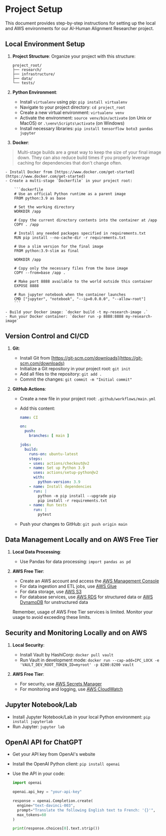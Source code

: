 # Project Setup

This document provides step-by-step instructions for setting up the local and AWS environments for our AI-Human Alignment Researcher project.

## Local Environment Setup

1. **Project Structure**: Organize your project with this structure:

    ```
    project_root/
    ├── research/
    ├── infrastructure/
    ├── data/
    └── tests/
    ```

2. **Python Environment**:

    - Install `virtualenv` using pip: `pip install virtualenv`
    - Navigate to your project directory: `cd project_root`
    - Create a new virtual environment: `virtualenv venv`
    - Activate the environment: `source venv/bin/activate` (on Unix or MacOS) or `.\venv\Scripts\activate` (on Windows)
    - Install necessary libraries: `pip install tensorflow boto3 pandas jupyter`

3. **Docker**:
> Multi-stage builds are a great way to keep the size of your final image down. They can also reduce build times if you properly leverage caching for dependencies that don't change often.

    - Install Docker from [https://www.docker.com/get-started](https://www.docker.com/get-started)
    - Create a multi-stage `Dockerfile` in your project root:

        ```dockerfile
        # Use an official Python runtime as a parent image
        FROM python:3.9 as base

        # Set the working directory
        WORKDIR /app

        # Copy the current directory contents into the container at /app
        COPY . /app

        # Install any needed packages specified in requirements.txt
        RUN pip install --no-cache-dir -r requirements.txt

        # Use a slim version for the final image
        FROM python:3.9-slim as final

        WORKDIR /app

        # Copy only the necessary files from the base image
        COPY --from=base /app .

        # Make port 8888 available to the world outside this container
        EXPOSE 8888

        # Run jupyter notebook when the container launches
        CMD ["jupyter", "notebook", "--ip=0.0.0.0", "--allow-root"]
        ```

    - Build your Docker image: `docker build -t my-research-image .`
    - Run your Docker container: `docker run -p 8888:8888 my-research-image`

## Version Control and CI/CD

1. **Git**:

    - Install Git from [https://git-scm.com/downloads](https://git-scm.com/downloads)
    - Initialize a Git repository in your project root: `git init`
    - Add all files to the repository: `git add .`
    - Commit the changes: `git commit -m "Initial commit"`

2. **GitHub Actions**:

    - Create a new file in your project root: `.github/workflows/main.yml`
    - Add this content:

        ```yaml
        name: CI

        on:
          push:
            branches: [ main ]

        jobs:
          build:
            runs-on: ubuntu-latest
            steps:
            - uses: actions/checkout@v2
            - name: Set up Python 3.9
              uses: actions/setup-python@v2
              with:
                python-version: 3.9
            - name: Install dependencies
              run: |
                python -m pip install --upgrade pip
                pip install -r requirements.txt
            - name: Run tests
              run: |
                pytest
        ```

    - Push your changes to GitHub: `git push origin main`

## Data Management Locally and on AWS Free Tier

1. **Local Data Processing**:

    - Use Pandas for data processing: `import pandas as pd`

2. **AWS Free Tier**:

    - Create an AWS account and access the [AWS Management Console](https://aws.amazon.com/console/)
    - For data ingestion and ETL jobs, use [AWS Glue](https://aws.amazon.com/glue/)
    - For data storage, use [AWS S3](https://aws.amazon.com/s3/)
    - For database services, use [AWS RDS](https://aws.amazon.com/rds/) for structured data or [AWS DynamoDB](https://aws.amazon.com/dynamodb/) for unstructured data

    Remember, usage of AWS Free Tier services is limited. Monitor your usage to avoid exceeding these limits.

## Security and Monitoring Locally and on AWS

1. **Local Security**:

    - Install Vault by HashiCorp: `docker pull vault`
    - Run Vault in development mode: `docker run --cap-add=IPC_LOCK -e 'VAULT_DEV_ROOT_TOKEN_ID=myroot' -p 8200:8200 vault`

2. **AWS Free Tier**:

    - For security, use [AWS Secrets Manager](https://aws.amazon.com/secrets-manager/)
    - For monitoring and logging, use [AWS CloudWatch](https://aws.amazon.com/cloudwatch/)

## Jupyter Notebook/Lab

- Install Jupyter Notebook/Lab in your local Python environment: `pip install jupyterlab`
- Run Jupyter: `jupyter lab`

## OpenAI API for ChatGPT

- Get your API key from OpenAI's website
- Install the OpenAI Python client: `pip install openai`
- Use the API in your code:

    ```python
    import openai

    openai.api_key = "your-api-key"

    response = openai.Completion.create(
      engine="text-davinci-003",
      prompt="Translate the following English text to French: '{}'",
      max_tokens=60
    )

    print(response.choices[0].text.strip())
    ```
